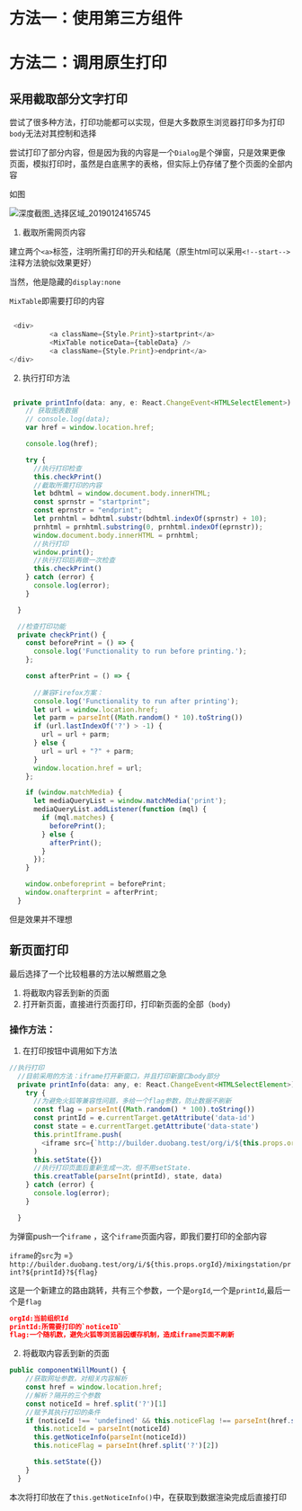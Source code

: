 # 方法一：使用第三方组件

# 方法二：调用原生打印

## 采用截取部分文字打印

尝试了很多种方法，打印功能都可以实现，但是大多数原生浏览器打印多为打印`body`无法对其控制和选择

尝试打印了部分内容，但是因为我的内容是一个`Dialog`是个弹窗，只是效果更像页面，模拟打印时，虽然是白底黑字的表格，但实际上仍存储了整个页面的全部内容

如图

![深度截图_选择区域_20190124165745](/uploads/5e91ccf94e7cee92d42111948fad032b/深度截图_选择区域_20190124165745.png)

1. 截取所需网页内容

建立两个`<a>`标签，注明所需打印的开头和结尾（原生html可以采用`<!--start-->`注释方法貌似效果更好）

当然，他是隐藏的`display:none`

`MixTable`即需要打印的内容

```javascript

 <div>
          <a className={Style.Print}>startprint</a>
          <MixTable noticeData={tableData} />
          <a className={Style.Print}>endprint</a>
</div>
```

2. 执行打印方法
```javascript

 private printInfo(data: any, e: React.ChangeEvent<HTMLSelectElement>) {
    // 获取图表数据
    // console.log(data);
    var href = window.location.href;

    console.log(href);

    try {
      //执行打印检查
      this.checkPrint()
      //截取所需打印的内容
      let bdhtml = window.document.body.innerHTML;
      const sprnstr = "startprint";
      const eprnstr = "endprint";
      let prnhtml = bdhtml.substr(bdhtml.indexOf(sprnstr) + 10);
      prnhtml = prnhtml.substring(0, prnhtml.indexOf(eprnstr));
      window.document.body.innerHTML = prnhtml;
      //执行打印
      window.print();
      //执行打印后再做一次检查
      this.checkPrint()
    } catch (error) {
      console.log(error);
    }

  }

  //检查打印功能
  private checkPrint() {
    const beforePrint = () => {
      console.log('Functionality to run before printing.');
    };

    const afterPrint = () => {
      
      //兼容Firefox方案：
      console.log('Functionality to run after printing');
      let url = window.location.href;
      let parm = parseInt((Math.random() * 10).toString())
      if (url.lastIndexOf('?') > -1) {
        url = url + parm;
      } else {
        url = url + "?" + parm;
      }
      window.location.href = url;
    };

    if (window.matchMedia) {
      let mediaQueryList = window.matchMedia('print');
      mediaQueryList.addListener(function (mql) {
        if (mql.matches) {
          beforePrint();
        } else {
          afterPrint();
        }
      });
    }

    window.onbeforeprint = beforePrint;
    window.onafterprint = afterPrint;
  }

  ```
  但是效果并不理想

## 新页面打印

最后选择了一个比较粗暴的方法以解燃眉之急

1. 将截取内容丢到新的页面
2. 打开新页面，直接进行页面打印，打印新页面的全部（`body`)


### 操作方法：


1. 在打印按钮中调用如下方法

```javascript
//执行打印
  //目前采用的方法：iframe打开新窗口，并且打印新窗口body部分
  private printInfo(data: any, e: React.ChangeEvent<HTMLSelectElement>) {
    try {
      //为避免火狐等兼容性问题，多给一个flag参数，防止数据不刷新
      const flag = parseInt((Math.random() * 100).toString())
      const printId = e.currentTarget.getAttribute('data-id')
      const state = e.currentTarget.getAttribute('data-state')
      this.printIframe.push(
        <iframe src={`http://builder.duobang.test/org/i/${this.props.orgId}/mixingstation/print?${printId}?${flag}`} />
      )
      this.setState({})
      //执行打印页面后重新生成一次，但不用setState.
      this.creatTable(parseInt(printId), state, data)
    } catch (error) {
      console.log(error);
    }

  }
```

为弹窗push一个`iframe` ，这个`iframe`页面内容，即我们要打印的全部内容

`iframe`的`src`为  =》`http://builder.duobang.test/org/i/${this.props.orgId}/mixingstation/print?${printId}?${flag}`

这是一个新建立的路由跳转，共有三个参数，一个是`orgId`,一个是`printId`,最后一个是`flag`

```json
orgId:当前组织Id 
printId:所需要打印的`noticeID`
flag:一个随机数，避免火狐等浏览器因缓存机制，造成iframe页面不刷新
```

2. 将截取内容丢到新的页面

```javascript
public componentWillMount() {
    //获取网址参数，对相关内容解析
    const href = window.location.href;
    //解析？隔开的三个参数
    const noticeId = href.split('?')[1]
    //赋予其执行打印的条件
    if (noticeId !== 'undefined' && this.noticeFlag !== parseInt(href.split('?')[2])) {
      this.noticeId = parseInt(noticeId)
      this.getNoticeInfo(parseInt(noticeId))
      this.noticeFlag = parseInt(href.split('?')[2])

      this.setState({})
    }
  }
```

本次将打印放在了`this.getNoticeInfo()`中，在获取到数据渲染完成后直接打印



